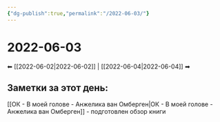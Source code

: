 ```yaml
---
{"dg-publish":true,"permalink":"/2022-06-03/"}
---
```


# 2022-06-03
⬅ [[2022-06-02\|2022-06-02]] | [[2022-06-04\|2022-06-04]] ➡
## Заметки за этот день:
[[ОК - В моей голове - Анжелика ван Омберген\|ОК - В моей голове - Анжелика ван Омберген]] - подготовлен обзор книги